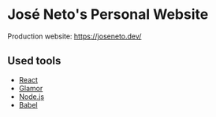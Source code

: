 # José Neto's Personal Website

Production website: https://joseneto.dev/

## Used tools

-   [React](https://reactjs.org)
-   [Glamor](https://github.com/threepointone/glamor)
-   [Node.js](https://nodejs.org)
-   [Babel](https://babeljs.io)

